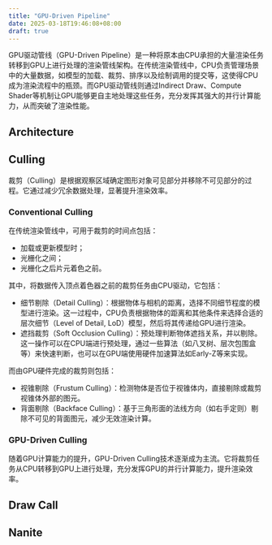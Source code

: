 ```yaml
---
title: "GPU-Driven Pipeline"
date: 2025-03-18T19:46:08+08:00
draft: true
---
```



GPU驱动管线（GPU-Driven Pipeline）是一种将原本由CPU承担的大量渲染任务转移到GPU上进行处理的渲染管线架构。在传统渲染管线中，CPU负责管理场景中的大量数据，如模型的加载、裁剪、排序以及绘制调用的提交等，这使得CPU成为渲染流程中的瓶颈。而GPU驱动管线则通过Indirect Draw、Compute Shader等机制让GPU能够更自主地处理这些任务，充分发挥其强大的并行计算能力，从而突破了渲染性能。

## Architecture

## Culling

裁剪（Culling）是根据观察区域确定图形对象可见部分并移除不可见部分的过程。它通过减少冗余数据处理，显著提升渲染效率。

### Conventional Culling

在传统渲染管线中，可用于裁剪的时间点包括：

- 加载或更新模型时；
- 光栅化之间；
- 光栅化之后片元着色之前。

其中，将数据传入顶点着色器之前的裁剪任务由CPU驱动，它包括：

- 细节剔除（Detail Culling）：根据物体与相机的距离，选择不同细节程度的模型进行渲染。这一过程中，CPU负责根据物体的距离和其他条件来选择合适的层次细节（Level of Detail, LoD）模型，然后将其传递给GPU进行渲染。
- 遮挡裁剪（Soft Occlusion Culling）：预处理判断物体遮挡关系，并以剔除。这一操作可以在CPU端进行预处理，通过一些算法（如八叉树、层次包围盒等）来快速判断，也可以在GPU端使用硬件加速算法如Early-Z等来实现。

而由GPU硬件完成的裁剪则包括：

- 视锥剔除（Frustum Culling）：检测物体是否位于视锥体内，直接剔除或裁剪视锥体外部的图元。
- 背面剔除（Backface Culling）：基于三角形面的法线方向（如右手定则）剔除不可见的背面图元，减少无效渲染计算。

### GPU-Driven Culling

随着GPU计算能力的提升，GPU-Driven Culling技术逐渐成为主流。它将裁剪任务从CPU转移到GPU上进行处理，充分发挥GPU的并行计算能力，提升渲染效率。

## Draw Call

## Nanite
